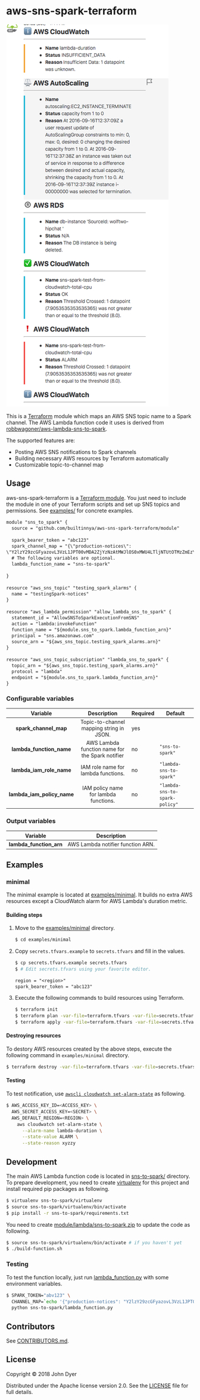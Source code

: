 # aws-sns-spark-terraform

![Minimal CloudWatch Screenshot](screenshots/minimal-cloudwatch-screenshot.png)

This is a [Terraform](https://www.terraform.io/) module which maps an AWS SNS topic name to a Spark channel.
The AWS Lambda function code it uses is derived from [robbwagoner/aws-lambda-sns-to-spark](https://github.com/robbwagoner/aws-lambda-sns-to-spark).

The supported features are:

- Posting AWS SNS notifications to Spark channels
- Building necessary AWS resources by Terraform automatically
- Customizable topic-to-channel map

## Usage

aws-sns-spark-terraform is a [Terraform module](https://www.terraform.io/docs/modules/index.html).
You just need to include the module in one of your Terraform scripts and set up SNS topics and permissions.
See [examples/](/examples) for concrete examples.

```hcl
module "sns_to_spark" {
  source = "github.com/builtinnya/aws-sns-spark-terraform/module"

  spark_bearer_token = "abc123"
  spark_channel_map = "{\"production-notices\": \"Y2lzY29zcGFyazovL3VzL1JPT00vMDA2ZjYzNzAtMWJlOS0xMWU4LTljNTUtOTMzZmEzYWJkNjYy\"}"
  # The following variables are optional.
  lambda_function_name = "sns-to-spark"

}

resource "aws_sns_topic" "testing_spark_alarms" {
  name = "testingSpark-notices"
}

resource "aws_lambda_permission" "allow_lambda_sns_to_spark" {
  statement_id = "AllowSNSToSparkExecutionFromSNS"
  action = "lambda:invokeFunction"
  function_name = "${module.sns_to_spark.lambda_function_arn}"
  principal = "sns.amazonaws.com"
  source_arn = "${aws_sns_topic.testing_spark_alarms.arn}"
}

resource "aws_sns_topic_subscription" "lambda_sns_to_spark" {
  topic_arn = "${aws_sns_topic.testing_spark_alarms.arn}"
  protocol = "lambda"
  endpoint = "${module.sns_to_spark.lambda_function_arn}"
}
```

### Configurable variables

|       **Variable**         |                          **Description**                          | **Required** | **Default**                    |
|:--------------------------:|:-----------------------------------------------------------------:|--------------|--------------------------------|
| **spark_channel_map**      | Topic-to-channel mapping string in JSON.                          | yes          |                                |
| **lambda_function_name**   | AWS Lambda function name for the Spark notifier                   | no           | `"sns-to-spark"`               |
| **lambda_iam_role_name**   | IAM role name for lambda functions.                               | no           | `"lambda-sns-to-spark"`        |
| **lambda_iam_policy_name** | IAM policy name for lambda functions.                             | no           | `"lambda-sns-to-spark-policy"` |

### Output variables

| **Variable**            | **Description**                   |
|-------------------------|-----------------------------------|
| **lambda_function_arn** | AWS Lambda notifier function ARN. |

## Examples

### minimal

The minimal example is located at [examples/minimal](/examples/minimal).
It builds no extra AWS resources except a CloudWatch alarm for AWS Lambda's duration metric.

#### Building steps

1. Move to the [examples/minimal](/examples/minimal) directory.

    ```bash
    $ cd examples/minimal
    ```

2. Copy `secrets.tfvars.example` to `secrets.tfvars` and fill in the values.

    ```bash
    $ cp secrets.tfvars.example secrets.tfvars
    $ # Edit secrets.tfvars using your favorite editor.
    ```

    ```hcl
    region = "<region>"
    spark_bearer_token = "abc123"
    ```

3. Execute the following commands to build resources using Terraform.

    ```bash
    $ terraform init
    $ terraform plan -var-file=terraform.tfvars -var-file=secrets.tfvars
    $ terraform apply -var-file=terraform.tfvars -var-file=secrets.tfvars
    ```

#### Destroying resources

To destory AWS resources created by the above steps, execute the following command in `examples/minimal` directory.

```bash
$ terraform destroy -var-file=terraform.tfvars -var-file=secrets.tfvars
```

#### Testing

To test notification, use [`awscli cloudwatch set-alarm-state`](http://docs.aws.amazon.com/cli/latest/reference/cloudwatch/set-alarm-state.html) as following.

```bash
$ AWS_ACCESS_KEY_ID=<ACCESS_KEY> \
  AWS_SECRET_ACCESS_KEY=<SECRET> \
  AWS_DEFAULT_REGION=<REGION> \
    aws cloudwatch set-alarm-state \
      --alarm-name lambda-duration \
      --state-value ALARM \
      --state-reason xyzzy
```

## Development

The main AWS Lambda function code is located in [sns-to-spark/](/sns-to-spark) directory.
To prepare development, you need to create [virtualenv](https://virtualenv.pypa.io/en/stable/) for this project and install required pip packages as following.

```bash
$ virtualenv sns-to-spark/virtualenv
$ source sns-to-spark/virtualenv/bin/activate
$ pip install -r sns-to-spark/requirements.txt
```

You need to create [module/lambda/sns-to-spark.zip](/module/lambda/sns-to-spark.zip) to update the code as following.

```bash
$ source sns-to-spark/virtualenv/bin/activate # if you haven't yet
$ ./build-function.sh
```

### Testing

To test the function locally, just run [lambda_function.py](/sns-to-spark/lambda_function.py) with some environment variables.

```bash
$ SPARK_TOKEN="abv123" \
  CHANNEL_MAP=`echo '{"production-notices": "Y2lzY29zcGFyazovL3VzL1JPT00vMDA2ZjYzNzAtMWJlOS0xMWU4LTljNTUtOTMzZmEzYWJkNjYy"}' | base64` \
  python sns-to-spark/lambda_function.py
```

## Contributors

See [CONTRIBUTORS.md](./CONTRIBUTORS.md).

## License

Copyright © 2018 John Dyer

Distributed under the Apache license version 2.0. See the [LICENSE](./LICENSE) file for full details.
